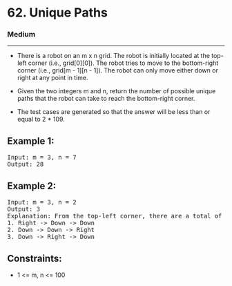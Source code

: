 # 62. Unique Paths

### Medium

---

- There is a robot on an m x n grid. The robot is initially located at the top-left corner (i.e., grid[0][0]). The robot tries to move to the bottom-right corner (i.e., grid[m - 1][n - 1]). The robot can only move either down or right at any point in time.

- Given the two integers m and n, return the number of possible unique paths that the robot can take to reach the bottom-right corner.

- The test cases are generated so that the answer will be less than or equal to 2 \* 109.

## Example 1:

<pre>
Input: m = 3, n = 7
Output: 28
</pre>

## Example 2:

<pre>
Input: m = 3, n = 2
Output: 3
Explanation: From the top-left corner, there are a total of 3 ways to reach the bottom-right corner:
1. Right -> Down -> Down
2. Down -> Down -> Right
3. Down -> Right -> Down
</pre>

## Constraints:

- 1 <= m, n <= 100
